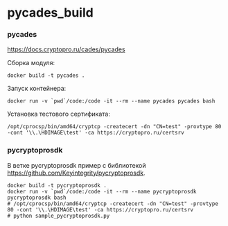 # pycades_build

### pycades

https://docs.cryptopro.ru/cades/pycades

Сборка модуля:

    docker build -t pycades .

Запуск контейнера:

    docker run -v `pwd`/code:/code -it --rm --name pycades pycades bash

Установка тестового сертификата:

    /opt/cprocsp/bin/amd64/cryptcp -createcert -dn "CN=test" -provtype 80 -cont '\\.\HDIMAGE\test' -ca https://cryptopro.ru/certsrv

### pycryptoprosdk

В ветке pycryptoprosdk пример с библиотекой https://github.com/Keyintegrity/pycryptoprosdk.

    docker build -t pycryptoprosdk .
    docker run -v `pwd`/code:/code -it --rm --name pycryptoprosdk pycryptoprosdk bash
    # /opt/cprocsp/bin/amd64/cryptcp -createcert -dn "CN=test" -provtype 80 -cont '\\.\HDIMAGE\test' -ca https://cryptopro.ru/certsrv
    # python sample_pycryptoprosdk.py